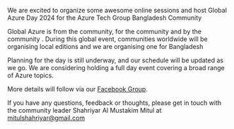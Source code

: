 We are excited to organize some awesome online sessions and host Global Azure Day 2024 for the Azure Tech Group Bangladesh Community

Global Azure is from the community, for the community and by the community . During this global event, communities worldwide will be organising local editions and we are organising one for Bangladesh

Planning for the day is still underway, and our schedule will be updated as we go. We are considering holding a full day event covering a broad range of Azure topics.

More details will follow via our [Facebook Group](https://www.facebook.com/groups/1770787936632620). 

If you have any questions, feedback or thoughts, please get in touch with the  community leader Shahriyar Al Mustakim Mitul at mitulshahriyar@gmail.com
